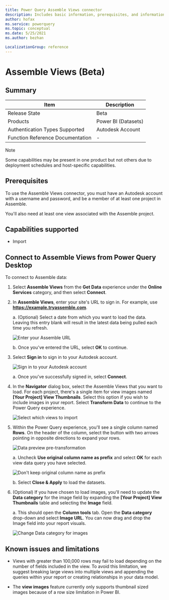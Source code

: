 ```yaml
---
title: Power Query Assemble Views connector
description: Includes basic information, prerequisites, and information on how to connect to your AssembleViews data, along with a list of known issues and limitations.
author: hofax
ms.service: powerquery
ms.topic: conceptual
ms.date: 5/25/2021
ms.author: bezhan

LocalizationGroup: reference
---
```


# Assemble Views (Beta)
 
## Summary

| Item | Description |
| ---- | ----------- |
| Release State | Beta |
| Products | Power BI (Datasets) |
| Authentication Types Supported | Autodesk Account |
| Function Reference Documentation | - |

>[!Note]
> Some capabilities may be present in one product but not others due to deployment schedules and host-specific capabilities.

## Prerequisites

To use the Assemble Views connector, you must have an Autodesk account with a username and password, and be a member of at least one project in Assemble.

You'll also need at least one view associated with the Assemble project.

## Capabilities supported

* Import

## Connect to Assemble Views from Power Query Desktop

To connect to Assemble data:

1. Select **Assemble Views** from the **Get Data** experience under the **Online Services** category, and then select **Connect**.

2. In **Assemble Views**, enter your site's URL to sign in. For example, use **https://example.tryassemble.com**.

   a. (Optional) Select a date from which you want to load the data. Leaving this entry blank will result in the latest data being pulled each time you refresh.
   
   ![Enter your Assemble URL](media/assemble-views/assemble-views-url.png)

   b. Once you've entered the URL, select **OK** to continue.

3. Select **Sign in** to sign in to your Autodesk account.

   ![Sign in to your Autodesk account](media/assemble-views/assemble-views-sign-in.png)

   a. Once you've successfully signed in, select **Connect**.

4. In the **Navigator** dialog box, select the Assemble Views that you want to load. For each project, there's a single item for view images named **[Your Project] View Thumbnails**. Select this option if you wish to include images in your report. Select **Transform Data** to continue to the Power Query experience.

   ![Select which views to import](media/assemble-views/assemble-views-selection.png)

5. Within the Power Query experience, you'll see a single column named **Rows**. On the header of the column, select the button with two arrows pointing in opposite directions to expand your rows.

   ![Data preview pre-transformation](media/assemble-views/assemble-views-pre-transform.png)

   a. Uncheck **Use original column name as prefix** and select **OK** for each view data query you have selected.

   ![Don't keep original column name as prefix](media/assemble-views/assemble-views-transform-1.png)

   b. Select **Close & Apply** to load the datasets.

6. (Optional) If you have chosen to load images, you'll need to update the **Data category** for the image field by expanding the **[Your Project] View Thumbnails** table and selecting the **Image** field.
   
   a. This should open the **Column tools** tab. Open the **Data category** drop-down and select **Image URL**. You can now drag and drop the Image field into your report visuals. 

   ![Change Data category for images](media/assemble-views/assemble-views-change-data-category.png)

## Known issues and limitations

* Views with greater than 100,000 rows may fail to load depending on the number of fields included in the view. To avoid this limitation, we suggest breaking large views into multiple views and appending the queries within your report or creating relationships in your data model. 

* The **view images** feature currently only supports thumbnail sized images because of a row size limitation in Power BI.

